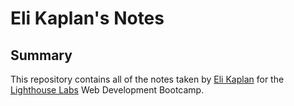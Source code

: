 # Eli Kaplan's Notes
## Summary
This repository contains all of the notes taken by [Eli Kaplan](https://github.com/Kaplane926) for the [Lighthouse Labs](https://www.lighthouselabs.ca/) Web Development Bootcamp.